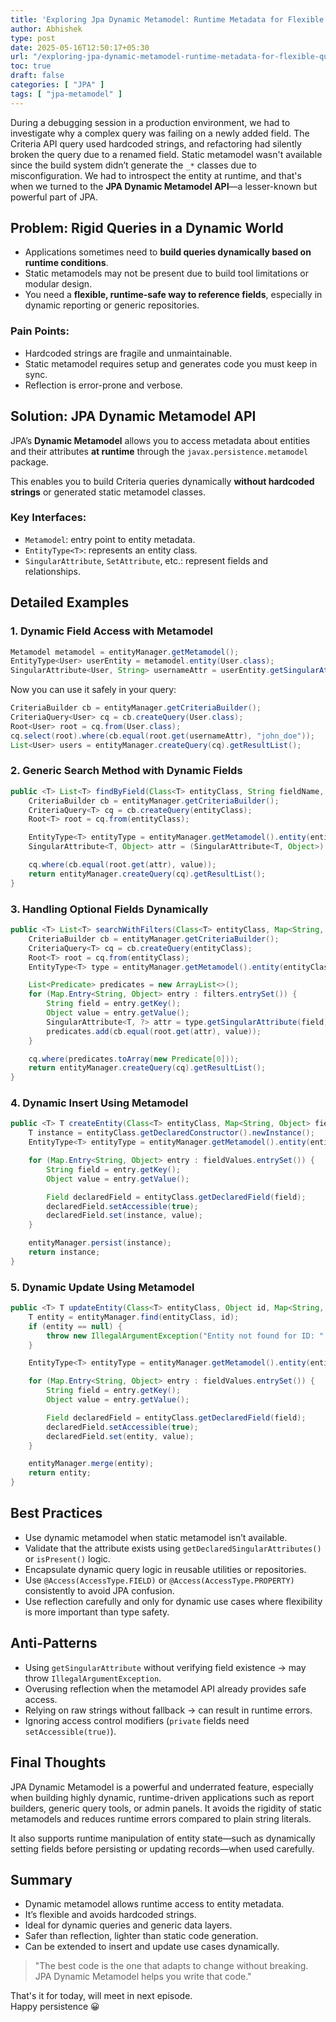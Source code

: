 ```yaml
---
title: 'Exploring Jpa Dynamic Metamodel: Runtime Metadata for Flexible Queries'
author: Abhishek
type: post
date: 2025-05-16T12:50:17+05:30
url: "/exploring-jpa-dynamic-metamodel-runtime-metadata-for-flexible-queries/"
toc: true
draft: false
categories: [ "JPA" ]
tags: [ "jpa-metamodel" ]
---
```


During a debugging session in a production environment, we had to investigate why a complex query was failing on a newly
added field. The Criteria API query used hardcoded strings, and refactoring had silently broken the query due to a
renamed field. Static metamodel wasn't available since the build system didn’t generate the `_*` classes due to
misconfiguration. We had to introspect the entity at runtime, and that's when we turned to the **JPA Dynamic Metamodel
API**—a lesser-known but powerful part of JPA.

## Problem: Rigid Queries in a Dynamic World

* Applications sometimes need to **build queries dynamically based on runtime conditions**.
* Static metamodels may not be present due to build tool limitations or modular design.
* You need a **flexible, runtime-safe way to reference fields**, especially in dynamic reporting or generic
  repositories.

### Pain Points:

* Hardcoded strings are fragile and unmaintainable.
* Static metamodel requires setup and generates code you must keep in sync.
* Reflection is error-prone and verbose.

## Solution: JPA Dynamic Metamodel API

JPA’s **Dynamic Metamodel** allows you to access metadata about entities and their attributes **at runtime** through the
`javax.persistence.metamodel` package.

This enables you to build Criteria queries dynamically **without hardcoded strings** or generated static metamodel
classes.

### Key Interfaces:

* `Metamodel`: entry point to entity metadata.
* `EntityType<T>`: represents an entity class.
* `SingularAttribute`, `SetAttribute`, etc.: represent fields and relationships.

## Detailed Examples

### 1. Dynamic Field Access with Metamodel

```java
Metamodel metamodel = entityManager.getMetamodel();
EntityType<User> userEntity = metamodel.entity(User.class);
SingularAttribute<User, String> usernameAttr = userEntity.getSingularAttribute("username", String.class);
```

Now you can use it safely in your query:

```java
CriteriaBuilder cb = entityManager.getCriteriaBuilder();
CriteriaQuery<User> cq = cb.createQuery(User.class);
Root<User> root = cq.from(User.class);
cq.select(root).where(cb.equal(root.get(usernameAttr), "john_doe"));
List<User> users = entityManager.createQuery(cq).getResultList();
```

### 2. Generic Search Method with Dynamic Fields

```java
public <T> List<T> findByField(Class<T> entityClass, String fieldName, Object value) {
    CriteriaBuilder cb = entityManager.getCriteriaBuilder();
    CriteriaQuery<T> cq = cb.createQuery(entityClass);
    Root<T> root = cq.from(entityClass);

    EntityType<T> entityType = entityManager.getMetamodel().entity(entityClass);
    SingularAttribute<T, Object> attr = (SingularAttribute<T, Object>) entityType.getSingularAttribute(fieldName);

    cq.where(cb.equal(root.get(attr), value));
    return entityManager.createQuery(cq).getResultList();
}
```

### 3. Handling Optional Fields Dynamically

```java
public <T> List<T> searchWithFilters(Class<T> entityClass, Map<String, Object> filters) {
    CriteriaBuilder cb = entityManager.getCriteriaBuilder();
    CriteriaQuery<T> cq = cb.createQuery(entityClass);
    Root<T> root = cq.from(entityClass);
    EntityType<T> type = entityManager.getMetamodel().entity(entityClass);

    List<Predicate> predicates = new ArrayList<>();
    for (Map.Entry<String, Object> entry : filters.entrySet()) {
        String field = entry.getKey();
        Object value = entry.getValue();
        SingularAttribute<T, ?> attr = type.getSingularAttribute(field);
        predicates.add(cb.equal(root.get(attr), value));
    }

    cq.where(predicates.toArray(new Predicate[0]));
    return entityManager.createQuery(cq).getResultList();
}
```

### 4. Dynamic Insert Using Metamodel

```java
public <T> T createEntity(Class<T> entityClass, Map<String, Object> fieldValues) throws Exception {
    T instance = entityClass.getDeclaredConstructor().newInstance();
    EntityType<T> entityType = entityManager.getMetamodel().entity(entityClass);

    for (Map.Entry<String, Object> entry : fieldValues.entrySet()) {
        String field = entry.getKey();
        Object value = entry.getValue();

        Field declaredField = entityClass.getDeclaredField(field);
        declaredField.setAccessible(true);
        declaredField.set(instance, value);
    }

    entityManager.persist(instance);
    return instance;
}
```

### 5. Dynamic Update Using Metamodel

```java
public <T> T updateEntity(Class<T> entityClass, Object id, Map<String, Object> fieldValues) throws Exception {
    T entity = entityManager.find(entityClass, id);
    if (entity == null) {
        throw new IllegalArgumentException("Entity not found for ID: " + id);
    }

    EntityType<T> entityType = entityManager.getMetamodel().entity(entityClass);

    for (Map.Entry<String, Object> entry : fieldValues.entrySet()) {
        String field = entry.getKey();
        Object value = entry.getValue();

        Field declaredField = entityClass.getDeclaredField(field);
        declaredField.setAccessible(true);
        declaredField.set(entity, value);
    }

    entityManager.merge(entity);
    return entity;
}
```

## Best Practices

* Use dynamic metamodel when static metamodel isn’t available.
* Validate that the attribute exists using `getDeclaredSingularAttributes()` or `isPresent()` logic.
* Encapsulate dynamic query logic in reusable utilities or repositories.
* Use `@Access(AccessType.FIELD)` or `@Access(AccessType.PROPERTY)` consistently to avoid JPA confusion.
* Use reflection carefully and only for dynamic use cases where flexibility is more important than type safety.

## Anti-Patterns

* Using `getSingularAttribute` without verifying field existence → may throw `IllegalArgumentException`.
* Overusing reflection when the metamodel API already provides safe access.
* Relying on raw strings without fallback → can result in runtime errors.
* Ignoring access control modifiers (`private` fields need `setAccessible(true)`).

## Final Thoughts

JPA Dynamic Metamodel is a powerful and underrated feature, especially when building highly dynamic, runtime-driven
applications such as report builders, generic query tools, or admin panels. It avoids the rigidity of static metamodels
and reduces runtime errors compared to plain string literals.

It also supports runtime manipulation of entity state—such as dynamically setting fields before persisting or updating
records—when used carefully.

## Summary

* Dynamic metamodel allows runtime access to entity metadata.
* It’s flexible and avoids hardcoded strings.
* Ideal for dynamic queries and generic data layers.
* Safer than reflection, lighter than static code generation.
* Can be extended to insert and update use cases dynamically.

> "The best code is the one that adapts to change without breaking. JPA Dynamic Metamodel helps you write that code."


That's it for today, will meet in next episode.  
Happy persistence :grinning:
